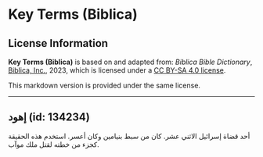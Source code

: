 # Key Terms (Biblica)

## License Information

**Key Terms (Biblica)** is based on and adapted from: _Biblica Bible Dictionary_, [Biblica, Inc.](https://www.biblica.com/), 2023, which is licensed under a [CC BY-SA 4.0 license](https://creativecommons.org/licenses/by-sa/4.0/legalcode.en).

This markdown version is provided under the same license.



--------------------------------

## إهود (id: 134234)

أحد قضاة إسرائيل الاثني عشر. كان من سبط بنيامين وكان أعسر. استخدم هذه الحقيقة كجزء من خطته لقتل ملك موآب.


